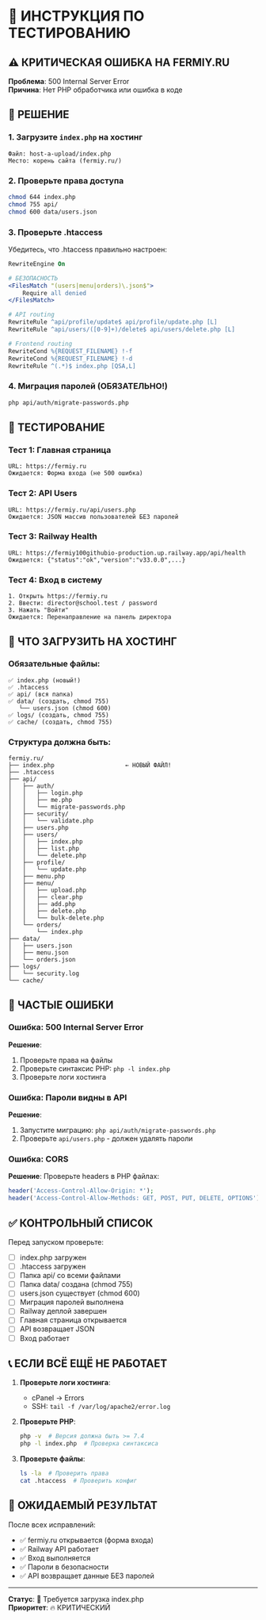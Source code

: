 # 🧪 ИНСТРУКЦИЯ ПО ТЕСТИРОВАНИЮ

## ⚠️ КРИТИЧЕСКАЯ ОШИБКА НА FERMIY.RU

**Проблема**: 500 Internal Server Error  
**Причина**: Нет PHP обработчика или ошибка в коде

## 🔧 РЕШЕНИЕ

### 1. Загрузите `index.php` на хостинг
```
Файл: host-a-upload/index.php
Место: корень сайта (fermiy.ru/)
```

### 2. Проверьте права доступа
```bash
chmod 644 index.php
chmod 755 api/
chmod 600 data/users.json
```

### 3. Проверьте .htaccess
Убедитесь, что .htaccess правильно настроен:
```apache
RewriteEngine On

# БЕЗОПАСНОСТЬ
<FilesMatch "(users|menu|orders)\.json$">
    Require all denied
</FilesMatch>

# API routing
RewriteRule ^api/profile/update$ api/profile/update.php [L]
RewriteRule ^api/users/([0-9]+)/delete$ api/users/delete.php [L]

# Frontend routing
RewriteCond %{REQUEST_FILENAME} !-f
RewriteCond %{REQUEST_FILENAME} !-d
RewriteRule ^(.*)$ index.php [QSA,L]
```

### 4. Миграция паролей (ОБЯЗАТЕЛЬНО!)
```bash
php api/auth/migrate-passwords.php
```

## 🧪 ТЕСТИРОВАНИЕ

### Тест 1: Главная страница
```
URL: https://fermiy.ru
Ожидается: Форма входа (не 500 ошибка)
```

### Тест 2: API Users
```
URL: https://fermiy.ru/api/users.php
Ожидается: JSON массив пользователей БЕЗ паролей
```

### Тест 3: Railway Health
```
URL: https://fermiy100githubio-production.up.railway.app/api/health
Ожидается: {"status":"ok","version":"v33.0.0",...}
```

### Тест 4: Вход в систему
```
1. Открыть https://fermiy.ru
2. Ввести: director@school.test / password
3. Нажать "Войти"
Ожидается: Перенаправление на панель директора
```

## 📝 ЧТО ЗАГРУЗИТЬ НА ХОСТИНГ

### Обязательные файлы:
```
✅ index.php (новый!)
✅ .htaccess
✅ api/ (вся папка)
✅ data/ (создать, chmod 755)
   └── users.json (chmod 600)
✅ logs/ (создать, chmod 755)
✅ cache/ (создать, chmod 755)
```

### Структура должна быть:
```
fermiy.ru/
├── index.php                    ← НОВЫЙ ФАЙЛ!
├── .htaccess
├── api/
│   ├── auth/
│   │   ├── login.php
│   │   ├── me.php
│   │   └── migrate-passwords.php
│   ├── security/
│   │   └── validate.php
│   ├── users.php
│   ├── users/
│   │   ├── index.php
│   │   ├── list.php
│   │   └── delete.php
│   ├── profile/
│   │   └── update.php
│   ├── menu.php
│   ├── menu/
│   │   ├── upload.php
│   │   ├── clear.php
│   │   ├── add.php
│   │   ├── delete.php
│   │   └── bulk-delete.php
│   └── orders/
│       └── index.php
├── data/
│   ├── users.json
│   ├── menu.json
│   └── orders.json
├── logs/
│   └── security.log
└── cache/
```

## 🚨 ЧАСТЫЕ ОШИБКИ

### Ошибка: 500 Internal Server Error
**Решение**: 
1. Проверьте права на файлы
2. Проверьте синтаксис PHP: `php -l index.php`
3. Проверьте логи хостинга

### Ошибка: Пароли видны в API
**Решение**: 
1. Запустите миграцию: `php api/auth/migrate-passwords.php`
2. Проверьте `api/users.php` - должен удалять пароли

### Ошибка: CORS
**Решение**: Проверьте headers в PHP файлах:
```php
header('Access-Control-Allow-Origin: *');
header('Access-Control-Allow-Methods: GET, POST, PUT, DELETE, OPTIONS');
```

## ✅ КОНТРОЛЬНЫЙ СПИСОК

Перед запуском проверьте:
- [ ] index.php загружен
- [ ] .htaccess загружен
- [ ] Папка api/ со всеми файлами
- [ ] Папка data/ создана (chmod 755)
- [ ] users.json существует (chmod 600)
- [ ] Миграция паролей выполнена
- [ ] Railway деплой завершен
- [ ] Главная страница открывается
- [ ] API возвращает JSON
- [ ] Вход работает

## 📞 ЕСЛИ ВСЁ ЕЩЁ НЕ РАБОТАЕТ

1. **Проверьте логи хостинга**:
   - cPanel → Errors
   - SSH: `tail -f /var/log/apache2/error.log`

2. **Проверьте PHP**:
   ```bash
   php -v  # Версия должна быть >= 7.4
   php -l index.php  # Проверка синтаксиса
   ```

3. **Проверьте файлы**:
   ```bash
   ls -la  # Проверить права
   cat .htaccess  # Проверить конфиг
   ```

## 🎯 ОЖИДАЕМЫЙ РЕЗУЛЬТАТ

После всех исправлений:
- ✅ fermiy.ru открывается (форма входа)
- ✅ Railway API работает
- ✅ Вход выполняется
- ✅ Пароли в безопасности
- ✅ API возвращает данные БЕЗ паролей

---

**Статус**: 🔴 Требуется загрузка index.php  
**Приоритет**: 🔥 КРИТИЧЕСКИЙ

